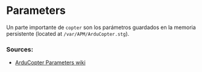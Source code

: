 # Parameters

Un parte importante de `copter` son los parámetros guardados en la memoria persistente (located at `/var/APM/ArduCopter.stg`).


### Sources:
- [ArduCopter Parameters wiki](http://copter.ardupilot.com/wiki/arducopter-parameters/)

